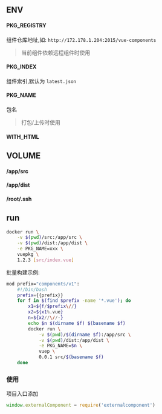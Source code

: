 ## ENV
#### PKG_REGISTRY
组件仓库地址,如: `http://172.178.1.204:2015/vue-components`

> 当前组件依赖远程组件时使用

#### PKG_INDEX
组件索引,默认为 `latest.json`

#### PKG_NAME
包名
> 打包/上传时使用

#### WITH_HTML

## VOLUME
#### /app/src

#### /app/dist

#### /root/.ssh

## run
``` bash
docker run \
    -v $(pwd)/src:/app/src \
    -v $(pwd)/dist:/app/dist \
    -e PKG_NAME=xxx \
    vuepkg \
    1.2.3 [src/index.vue]
```

批量构建示例:
```bash
mod prefix="components/v1":
    #!/bin/bash
    prefix={{prefix}}
    for f in $(find $prefix -name '*.vue'); do
        x1=${f/$prefix\//}
        x2=${x1%.vue}
        n=${x2//\//-}
        echo $n $(dirname $f) $(basename $f)
        docker run \
            -v $(pwd)/$(dirname $f):/app/src \
            -v $(pwd)/dist:/app/dist \
            -e PKG_NAME=$n \
            vuep \
            0.0.1 src/$(basename $f)
    done
```

### 使用
项目入口添加
```js
window.externalComponent = require('externalcomponent')
```